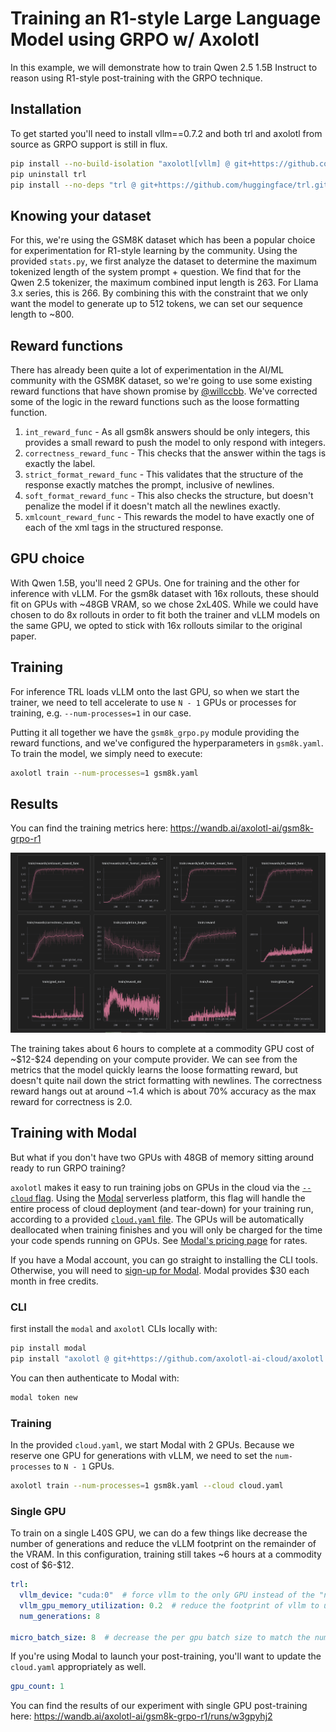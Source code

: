 # Training an R1-style Large Language Model using GRPO w/ Axolotl

In this example, we will demonstrate how to train Qwen 2.5 1.5B Instruct to reason using R1-style post-training with 
the GRPO technique.

## Installation

To get started you'll need to install vllm==0.7.2 and both trl and axolotl from source as GRPO support is still in flux.

```bash
pip install --no-build-isolation "axolotl[vllm] @ git+https://github.com/axolotl-ai-cloud/axolotl.git@grpo"
pip uninstall trl
pip install --no-deps "trl @ git+https://github.com/huggingface/trl.git@main"
```

## Knowing your dataset

For this, we're using the GSM8K dataset which has been a popular choice for experimentation for R1-style learning by 
the community. Using the provided `stats.py`, we first analyze the dataset to determine the maximum tokenized length
of the  system prompt + question. We find that for the Qwen 2.5 tokenizer, the maximum combined input length is 263. 
For Llama 3.x series, this is 266. By combining this with the constraint that we only want the model to generate up to
512 tokens, we can set our sequence length to ~800.

## Reward functions

There has already been quite a lot of experimentation in the AI/ML community with the GSM8K dataset, so we're going to
use some existing reward functions that have shown promise by 
[@willccbb](https://gist.github.com/willccbb/4676755236bb08cab5f4e54a0475d6fb). We've corrected some of the logic in the
reward functions such as the loose formatting function.

1. `int_reward_func` - As all gsm8k answers should be only integers, this provides a small reward to push the model to only respond with integers. 
2. `correctness_reward_func` - This checks that the answer within the <answer></answer> tags is exactly the label.
3. `strict_format_reward_func` - This validates that the structure of the response exactly matches the prompt, inclusive of newlines.
4. `soft_format_reward_func` - This also checks the structure, but doesn't penalize the model if it doesn't match all the newlines exactly.
5. `xmlcount_reward_func` - This rewards the model to have exactly one of each of the xml tags in the structured response.

## GPU choice

With Qwen 1.5B, you'll need 2 GPUs. One for training and the other for inference with vLLM. For the gsm8k dataset with 
16x rollouts, these should fit on GPUs with ~48GB VRAM, so we chose 2xL40S. While we could have chosen to do 8x rollouts
in order to fit both the trainer and vLLM models on the same GPU, we opted to stick with 16x rollouts similar to the 
original paper.

## Training

For inference TRL loads vLLM onto the last GPU, so when we start the trainer, we need to tell accelerate to use `N - 1`
GPUs or processes for training, e.g. `--num-processes=1` in our case.

Putting it all together we have the `gsm8k_grpo.py` module providing the reward functions, and we've configured the 
hyperparameters in `gsm8k.yaml`. To train the model, we simply need to execute:

```bash
axolotl train --num-processes=1 gsm8k.yaml
```

## Results

You can find the training metrics here: https://wandb.ai/axolotl-ai/gsm8k-grpo-r1

![wandb.png](assets/wandb.png)

The training takes about 6 hours to complete at a commodity GPU cost of ~\$12-\$24 depending on your compute provider.
We can see from the metrics that the model quickly learns the loose formatting reward, but doesn't quite nail down the
strict formatting with newlines. The correctness reward hangs out at around ~1.4 which is about 70% accuracy as the max
reward for correctness is 2.0.

## Training with Modal

But what if you don't have two GPUs with 48GB of memory sitting around ready to run GRPO training?

`axolotl` makes it easy to run training jobs on GPUs in the cloud via the [`--cloud` flag](https://axolotl-ai-cloud.github.io/axolotl/docs/cli.html#remote-compute-with-modal-cloud). Using the [Modal](https://modal.com) serverless platform, this flag will handle the entire process of cloud deployment (and tear-down) for your training run, according to a provided [`cloud.yaml` file](https://axolotl-ai-cloud.github.io/axolotl/docs/cli.html#cloud-configuration-options). The GPUs will be automatically deallocated when training finishes and you will only be charged for the time your code spends running on GPUs. See [Modal's pricing page](https://modal.com/pricing) for rates.

If you have a Modal account, you can go straight to installing the CLI tools. Otherwise, you will need to [sign-up
for Modal](https://www.modal.com?utm_source=github&utm_medium=github&utm_campaign=axolotl). Modal provides $30 each
month in free credits.

### CLI
first install the `modal` and `axolotl` CLIs locally with:

```bash
pip install modal
pip install "axolotl @ git+https://github.com/axolotl-ai-cloud/axolotl.git@grpo"
```

You can then authenticate to Modal with:

```bash
modal token new
```

### Training

In the provided `cloud.yaml`, we start Modal with 2 GPUs. Because we reserve one GPU for generations with vLLM,
we need to set the `num-processes` to `N - 1` GPUs.

```bash
axolotl train --num-processes=1 gsm8k.yaml --cloud cloud.yaml
```

### Single GPU

To train on a single L40S GPU, we can do a few things like decrease the number of generations and reduce the vLLM 
footprint on the remainder of the VRAM. In this configuration, training still takes ~6 hours at a commodity
cost of \$6-$12.

```yaml
trl:
  vllm_device: "cuda:0"  # force vllm to the only GPU instead of the "next GPU"
  vllm_gpu_memory_utilization: 0.2  # reduce the footprint of vllm to use ~9GB VRAM
  num_generations: 8

micro_batch_size: 8  # decrease the per gpu batch size to match the number of generations per prompt 
```

If you're using Modal to launch your post-training, you'll want to update the `cloud.yaml` appropriately as well.

```yaml
gpu_count: 1
```

You can find the results of our experiment with single GPU post-training here: 
https://wandb.ai/axolotl-ai/gsm8k-grpo-r1/runs/w3gpyhj2